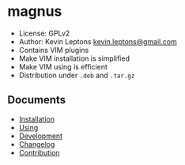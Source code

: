 # magnus

* License: GPLv2
* Author: Kevin Leptons <kevin.leptons@gmail.com>
* Contains VIM plugins
* Make VIM installation is simplified
* Make VIM using is efficient
* Distribution under `.deb` and `.tar.gz`

## Documents

* [Installation](install.md)
* [Using](using.md)
* [Development](doc/dev.md)
* [Changelog](changelog.md)
* [Contribution](contribution.md)
